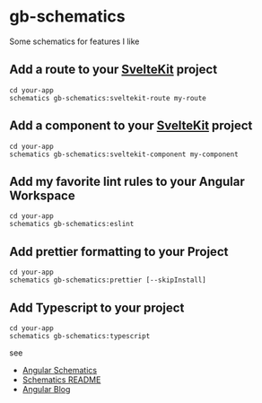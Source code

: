 # gb-schematics

Some schematics for features I like

## Add a route to your [SvelteKit](https://kit.svelte.dev/) project

```
cd your-app
schematics gb-schematics:sveltekit-route my-route
```

## Add a component to your [SvelteKit](https://kit.svelte.dev/) project

```
cd your-app
schematics gb-schematics:sveltekit-component my-component
```

## Add my favorite lint rules to your Angular Workspace

```
cd your-app
schematics gb-schematics:eslint
```

## Add prettier formatting to your Project

```
cd your-app
schematics gb-schematics:prettier [--skipInstall]
```

## Add Typescript to your project

```
cd your-app
schematics gb-schematics:typescript
```

see 

* [Angular Schematics](https://github.com/angular/angular-cli/tree/master/packages/schematics/angular)
* [Schematics README](https://github.com/angular/angular-cli/blob/master/packages/angular_devkit/schematics/README.md)
* [Angular Blog](https://blog.angular.io/schematics-an-introduction-dc1dfbc2a2b2)
